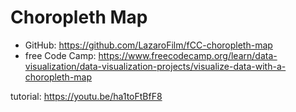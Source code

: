 # Choropleth Map

- GitHub: https://github.com/LazaroFilm/fCC-choropleth-map
- free Code Camp: https://www.freecodecamp.org/learn/data-visualization/data-visualization-projects/visualize-data-with-a-choropleth-map

tutorial: https://youtu.be/ha1toFtBfF8

